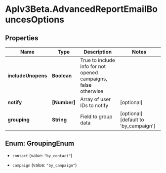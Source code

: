 # ApIv3Beta.AdvancedReportEmailBouncesOptions

## Properties

Name | Type | Description | Notes
------------ | ------------- | ------------- | -------------
**includeUnopens** | **Boolean** | True to include info for not opened campaigns, false otherwise | 
**notify** | **[Number]** | Array of user IDs to notify | [optional] 
**grouping** | **String** | Field to group data | [optional] [default to &#39;by_campaign&#39;]



## Enum: GroupingEnum


* `contact` (value: `"by_contact"`)

* `campaign` (value: `"by_campaign"`)




